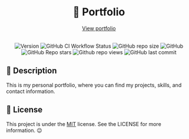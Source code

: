 <div align="center">
  <h1> 💼 Portfolio</h1>
  <a href="https://marco-cruz.netlify.app/" target="_blank">View portfolio</a>
  <br/><br/>

  ![Version](https://img.shields.io/github/package-json/v/marcode24/portfolio?style=popout&logo=npm)
  ![GitHub CI Workflow Status](https://img.shields.io/github/actions/workflow/status/marcode24/portfolio/linter.yml?branch=main&style=popout&logo=testcafe&label=linter)
  ![GitHub repo size](https://img.shields.io/github/repo-size/marcode24/portfolio?style=popout&logo=github&label=repo%20size)
  ![GitHub](https://img.shields.io/github/license/marcode24/portfolio?style=popout&logo=github&label=license)
  ![GitHub Repo stars](https://img.shields.io/github/stars/marcode24/portfolio?style=popout&logo=apachespark&color=yellow&logoColor=yellow)
  ![Github repo views](https://img.shields.io/github/search/marcode24/portfolio/portfolio?style=popout&logo=github&label=repo%20views)
  ![GitHub last commit](https://img.shields.io/github/last-commit/marcode24/portfolio?style=popout&logo=git&label=last%20commit)
</div>

## 🚀 Description

This is my personal portfolio, where you can find my projects, skills, and contact information.

## 📝 License

This project is under the [MIT](./LICENSE) license. See the LICENSE for more information. 😉
